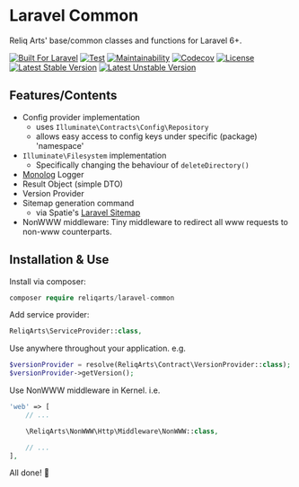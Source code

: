 # Laravel Common

Reliq Arts' base/common classes and functions for Laravel 6+.

[![Built For Laravel](https://img.shields.io/badge/built%20for-laravel-red.svg?style=flat-square)](http://laravel.com)
[![Test](https://github.com/reliqarts/laravel-common/actions/workflows/test.yml/badge.svg)](https://github.com/reliqarts/laravel-common/actions/workflows/test.yml)
[![Maintainability](https://api.codeclimate.com/v1/badges/e7b684b6903c5fc5ba34/maintainability)](https://codeclimate.com/github/reliqarts/laravel-common/maintainability)
[![Codecov](https://img.shields.io/codecov/c/github/reliqarts/laravel-common.svg?style=flat-square)](https://codecov.io/gh/reliqarts/laravel-common)
[![License](https://poser.pugx.org/reliqarts/laravel-common/license?format=flat-square)](https://packagist.org/packages/reliqarts/laravel-common)
[![Latest Stable Version](https://poser.pugx.org/reliqarts/laravel-common/version?format=flat-square)](https://packagist.org/packages/reliqarts/laravel-common)
[![Latest Unstable Version](https://poser.pugx.org/reliqarts/laravel-common/v/unstable?format=flat-square)](//packagist.org/packages/reliqarts/laravel-common)

## Features/Contents
- Config provider implementation
    - uses `Illuminate\Contracts\Config\Repository`
    - allows easy access to config keys under specific (package) 'namespace'
- `Illuminate\Filesystem` implementation
    - Specifically changing the behaviour of `deleteDirectory()`
- [Monolog](https://github.com/Seldaek/monolog) Logger
- Result Object (simple DTO)
- Version Provider
- Sitemap generation command
    - via Spatie's [Laravel Sitemap](https://github.com/spatie/laravel-sitemap)
- NonWWW middleware: Tiny middleware to redirect all www requests to non-www counterparts.

## Installation & Use

Install via composer:

```php
composer require reliqarts/laravel-common
```

Add service provider:

```php
ReliqArts\ServiceProvider::class,
```

Use anywhere throughout your application. e.g.

```php
$versionProvider = resolve(ReliqArts\Contract\VersionProvider::class);
$versionProvider->getVersion();
```
Use NonWWW middleware in Kernel. i.e.

```php
'web' => [
    // ...

    \ReliqArts\NonWWW\Http\Middleware\NonWWW::class,

    // ...
],
```

All done! :beers:
